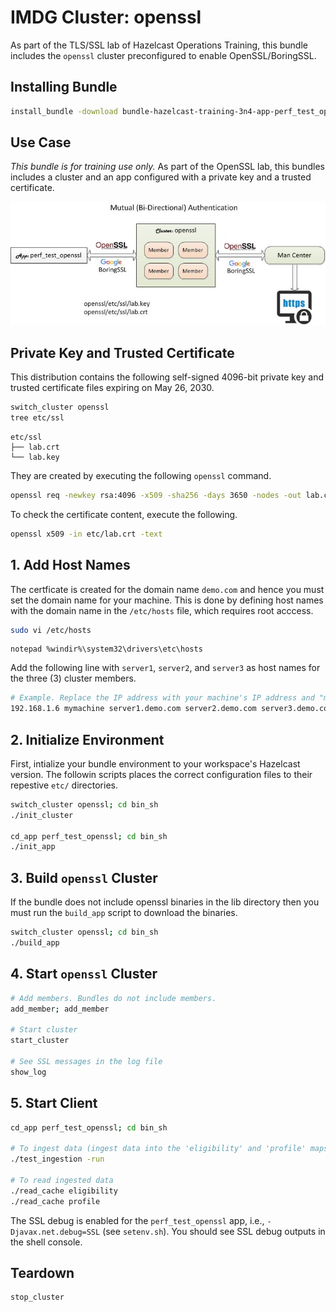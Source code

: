 # IMDG Cluster: openssl

As part of the TLS/SSL lab of Hazelcast Operations Training, this bundle includes the `openssl` cluster preconfigured to enable OpenSSL/BoringSSL.

## Installing Bundle

```bash
install_bundle -download bundle-hazelcast-training-3n4-app-perf_test_openssl-cluster-openssl
```

## Use Case

*This bundle is for training use only.* As part of the OpenSSL lab, this bundles includes a cluster and an app configured with a private key and a trusted certificate.

![OpenSSL Cluster Diagram](images/openssl-cluster.jpg)

## Private Key and Trusted Certificate

This distribution contains the following self-signed 4096-bit private key and trusted certificate files expiring on May 26, 2030.

```bash
switch_cluster openssl
tree etc/ssl
```

```console
etc/ssl
├── lab.crt
└── lab.key
```

They are created by executing the following `openssl` command.

```bash
openssl req -newkey rsa:4096 -x509 -sha256 -days 3650 -nodes -out lab.crt -keyout lab.key -subj "/CN=*.demo.com"
```

To check the certificate content, execute the following.

```bash
openssl x509 -in etc/lab.crt -text
```

## 1. Add Host Names

The certficate is created for the domain name `demo.com` and hence you must set the domain name for your machine. This is done by defining host names with the domain name in the `/etc/hosts` file, which requires root acccess.


```bash
sudo vi /etc/hosts
```

```dos
notepad %windir%\system32\drivers\etc\hosts
```

Add the following line with `server1`, `server2`, and `server3` as host names for the three (3) cluster members.

```bash
# Example. Replace the IP address with your machine's IP address and "mymachine" to your machine's host name.
192.168.1.6 mymachine server1.demo.com server2.demo.com server3.demo.com
```

## 2. Initialize Environment

First, intialize your bundle environment to your workspace's Hazelcast version. The followin scripts places the correct configuration files to their repestive `etc/` directories.

```bash
switch_cluster openssl; cd bin_sh
./init_cluster

cd_app perf_test_openssl; cd bin_sh
./init_app
```

## 3. Build `openssl` Cluster

If the bundle does not include openssl binaries in the lib directory then you must run the `build_app` script to download the binaries.

```bash
switch_cluster openssl; cd bin_sh
./build_app
```

## 4. Start `openssl` Cluster

```bash
# Add members. Bundles do not include members.
add_member; add_member

# Start cluster
start_cluster

# See SSL messages in the log file
show_log
```

## 5. Start Client

```bash
cd_app perf_test_openssl; cd bin_sh

# To ingest data (ingest data into the 'eligibility' and 'profile' maps)
./test_ingestion -run

# To read ingested data
./read_cache eligibility
./read_cache profile
```

The SSL debug is enabled for the `perf_test_openssl` app, i.e., `-Djavax.net.debug=SSL` (see `setenv.sh`). You should see SSL debug outputs in the shell console.

## Teardown

```bash
stop_cluster
```

